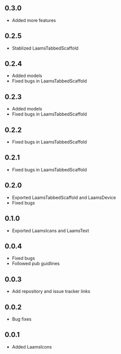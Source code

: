 ## 0.3.0
- Added more features

## 0.2.5
- Stablized LaamsTabbedScaffold

## 0.2.4
- Added models
- Fixed bugs in LaamsTabbedScaffold

## 0.2.3
- Added models
- Fixed bugs in LaamsTabbedScaffold

## 0.2.2
- Fixed bugs in LaamsTabbedScaffold

## 0.2.1
- Fixed bugs in LaamsTabbedScaffold

## 0.2.0
- Exported LaamsTabbedScaffold and LaamsDevice
- Fixed bugs

## 0.1.0
- Exported LaamsIcans and LaamsText

## 0.0.4
- Fixed bugs
- Followed pub guidlines

## 0.0.3
- Add repository and issue tracker links

## 0.0.2
- Bug fixes

## 0.0.1
- Added LaamsIcons